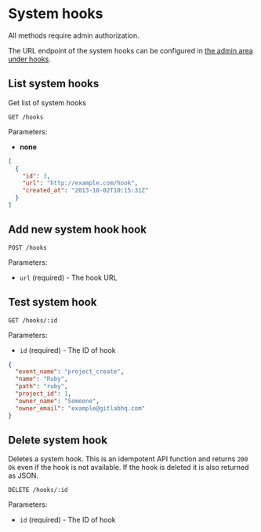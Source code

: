 # System hooks

All methods require admin authorization.

The URL endpoint of the system hooks can be configured in [the admin area under hooks](/admin/hooks).

## List system hooks

Get list of system hooks

```
GET /hooks
```

Parameters:

- **none**

```json
[
  {
    "id": 3,
    "url": "http://example.com/hook",
    "created_at": "2013-10-02T10:15:31Z"
  }
]
```

## Add new system hook hook

```
POST /hooks
```

Parameters:

- `url` (required) - The hook URL

## Test system hook

```
GET /hooks/:id
```

Parameters:

- `id` (required) - The ID of hook

```json
{
  "event_name": "project_create",
  "name": "Ruby",
  "path": "ruby",
  "project_id": 1,
  "owner_name": "Someone",
  "owner_email": "example@gitlabhq.com"
}
```

## Delete system hook

Deletes a system hook. This is an idempotent API function and returns `200 Ok` even if the hook is not available. If the hook is deleted it is also returned as JSON.

```
DELETE /hooks/:id
```

Parameters:

- `id` (required) - The ID of hook

